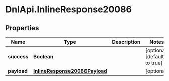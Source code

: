 # DnlApi.InlineResponse20086

## Properties
Name | Type | Description | Notes
------------ | ------------- | ------------- | -------------
**success** | **Boolean** |  | [optional] [default to true]
**payload** | [**InlineResponse20086Payload**](InlineResponse20086Payload.md) |  | [optional] 


